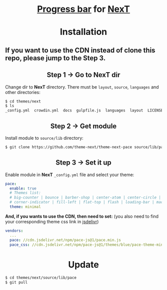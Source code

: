 <h1 align="center"><a href="https://github.com/HubSpot/pace">Progress bar</a> for <a href="https://github.com/theme-next">NexT</a></h1>

<h1 align="center">Installation</h1>

<h2>If you want to use the CDN instead of clone this repo, please jump to the Step 3.</h2>

<h2 align="center">Step 1 &rarr; Go to NexT dir</h2>

Change dir to **NexT** directory. There must be `layout`, `source`, `languages` and other directories:

```sh
$ cd themes/next
$ ls
_config.yml  crowdin.yml  docs  gulpfile.js  languages  layout  LICENSE.md  package.json  README.md  scripts  source
```

<h2 align="center">Step 2 &rarr; Get module</h2>

Install module to `source/lib` directory:

```sh
$ git clone https://github.com/theme-next/theme-next-pace source/lib/pace
```

<h2 align="center">Step 3 &rarr; Set it up</h2>

Enable module in **NexT** `_config.yml` file and select your theme:

```yml
pace:
  enable: true
  # Themes list:
  # big-counter | bounce | barber-shop | center-atom | center-circle | center-radar | center-simple
  # corner-indicator | fill-left | flat-top | flash | loading-bar | mac-osx | material | minimal
  theme: minimal
```

**And, if you wants to use the CDN, then need to set:** (you also need to find your corresponding theme css link in <a href="https://www.jsdelivr.com/package/npm/pace-js?path=themes">jsdelivr</a>)

```yml
vendors:
  ...
  pace: //cdn.jsdelivr.net/npm/pace-js@1/pace.min.js
  pace_css: //cdn.jsdelivr.net/npm/pace-js@1/themes/blue/pace-theme-minimal.css
```

<h1 align="center">Update</h1>

```sh
$ cd themes/next/source/lib/pace
$ git pull
```
